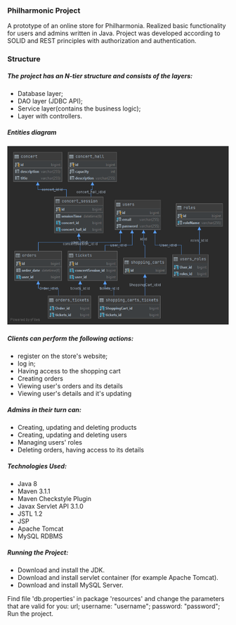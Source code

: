 ### Philharmonic Project

A prototype of an online store for Philharmonia.
Realized basic functionality for users and admins written in Java.
Project was developed according to SOLID and REST principles with authorization and authentication.

### Structure

##### The project has an N-tier structure and consists of the layers:
* Database layer;
* DAO layer (JDBC API);
* Service layer(contains the business logic);
* Layer with controllers.

##### Entities diagram

<img src= "https://raw.githubusercontent.com/AntonPanchishko/img/main/spring-011.png" alt = "fitness_booking_uml" width = "700" />

##### Clients can perform the following actions:    

* register on the store's website;
* log in;
* Having access to the shopping cart
* Creating orders
* Viewing user's orders and its details
* Viewing user's details and it's updating

##### Admins in their turn can:

* Creating, updating and deleting products
* Creating, updating and deleting users
* Managing users' roles
* Deleting orders, having access to its details

##### Technologies Used:

* Java 8
* Maven 3.1.1
* Maven Checkstyle Plugin
* Javax Servlet API 3.1.0
* JSTL 1.2
* JSP
* Apache Tomcat
* MySQL RDBMS

##### Running the Project:

* Download and install the JDK.
* Download and install servlet container (for example Apache Tomcat).
* Download and install MySQL Server.

Find file 'db.properties' in package 'resources' and change the parameters that are valid for you:
  url;
  username: "username";
  password: "password";
Run the project.
